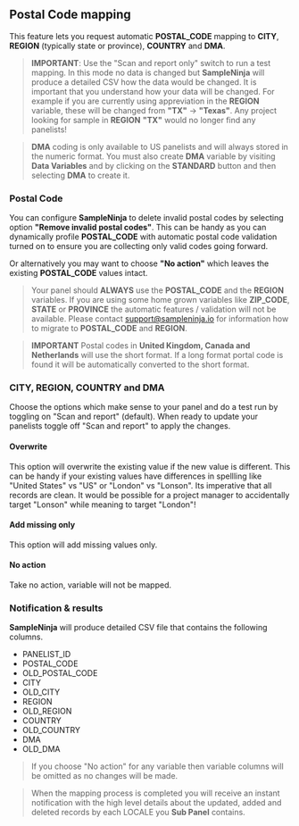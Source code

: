 ## Postal Code mapping

This feature lets you request automatic **POSTAL_CODE** mapping to **CITY**, **REGION** (typically state or province), **COUNTRY** and **DMA**.

> **IMPORTANT**: Use the "Scan and report only" switch to run a test mapping. In this mode no data is changed but **SampleNinja** will produce a detailed CSV how the data would be changed. It is important that you understand how your data will be changed. For example if you are currently using appreviation in the **REGION** variable, these will be changed from **"TX"** -> **"Texas"**. Any project looking for sample in **REGION** **"TX"** would no longer find any panelists!

> **DMA** coding is only available to US panelists and will always stored in the numeric format. You must also create **DMA** variable by visiting **Data Variables** and by clicking on the **STANDARD** button and then selecting **DMA** to create it.

### Postal Code

You can configure **SampleNinja** to delete invalid postal codes by selecting option **"Remove invalid postal codes"**. This can be handy as you can dynamically profile **POSTAL_CODE** with automatic postal code validation turned on to ensure you are collecting only valid codes going forward.

Or alternatively you may want to choose **"No action"** which leaves the existing **POSTAL_CODE** values intact.

> Your panel should **ALWAYS** use the **POSTAL_CODE** and the **REGION** variables. If you are using some home grown variables like **ZIP_CODE**, **STATE** or **PROVINCE** the automatic features / validation will not be available. Please contact support@sampleninja.io for information how to migrate to **POSTAL_CODE** and **REGION**.

> **IMPORTANT** Postal codes in **United Kingdom, Canada and Netherlands** will use the short format. If a long format portal code is found it will be automatically converted to the short format.

### CITY, REGION, COUNTRY and DMA

Choose the options which make sense to your panel and do a test run by toggling on "Scan and report" (default). When ready to update your panelists toggle off "Scan and report" to apply the changes.

#### Overwrite
This option will overwrite the existing value if the new value is different. This can be handy if your existing values have differences in spellling like "United States" vs "US" or "London" vs "Lonson". Its imperative that all records are clean. It would be possible for a project manager to accidentally target "Lonson" while meaning to target "London"! 

#### Add missing only
This option will add missing values only.

#### No action
Take no action, variable will not be mapped. 

### Notification & results

**SampleNinja** will produce detailed CSV file that contains the following columns. 

- PANELIST_ID
- POSTAL_CODE
- OLD_POSTAL_CODE
- CITY
- OLD_CITY
- REGION
- OLD_REGION
- COUNTRY
- OLD_COUNTRY
- DMA
- OLD_DMA

> If you choose "No action" for any variable then variable columns will be omitted as no changes will be made.

> When the mapping process is completed you will receive an instant notification with the high level details about the updated, added and deleted records by each LOCALE you **Sub Panel** contains.

